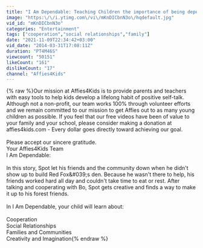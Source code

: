 ```yaml
---
title: "I Am Dependable: Teaching Children the importance of being dependable"
image: "https:\/\/i.ytimg.com\/vi\/mKnDICbnN3o\/hqdefault.jpg"
vid_id: "mKnDICbnN3o"
categories: "Entertainment"
tags: ["cooperation","social relationships","family"]
date: "2021-11-09T22:34:42+03:00"
vid_date: "2014-03-31T17:08:11Z"
duration: "PT4M46S"
viewcount: "50151"
likeCount: "161"
dislikeCount: "17"
channel: "Affies4Kids"
---
```

{% raw %}Our mission at Affies4Kids is to provide parents and teachers with easy tools to help kids develop a lifelong habit of positive self-talk. Although not a non-profit, our team works 100% through volunteer efforts and we remain committed to our mission to get Affies out to as many young children as possible. If you feel that our free videos have been of value to your family and your school, please consider making a donation at affies4kids.com - Every dollar goes directly toward achieving our goal. <br /> <br />Please accept our sincere gratitude.<br />Your Affies4Kids Team<br />I Am Dependable:<br /><br />In this story, Spot let his friends and the community down when he didn't show up to build Red Fox&amp;#039;s den. Because he wasn't there to help, his friends worked hard all day and couldn't take time to eat or rest. After talking and cooperating with Bo, Spot gets creative and finds a way to make it up to his forest friends.<br /><br />In I Am Dependable, your child will learn about:<br /><br /> Cooperation<br /> Social Relationships<br /> Families and Communities<br /> Creativity and Imagination{% endraw %}
